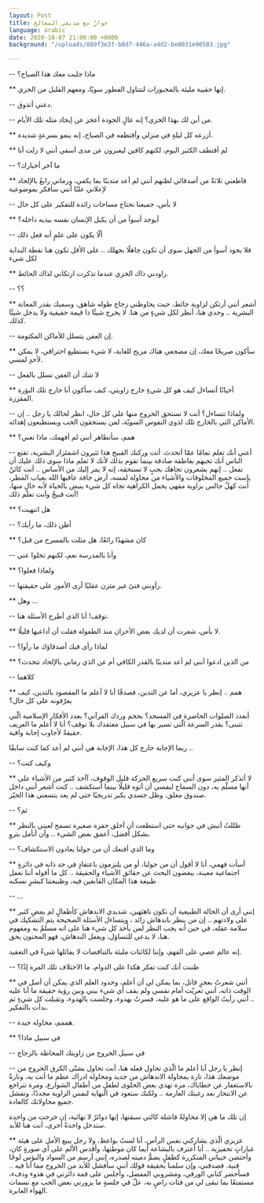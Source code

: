 ```yaml
---
layout: Post
title: حوارٌ مع صديقي المعالج
language: arabic
date: 2020-10-07 21:00:00 +0000
background: "/uploads/889f3e3f-b8d7-446a-a4d2-be0031e90583.jpg"

---
```


\-- ماذا جلبت معك هذا الصباح؟

\**  إنها حقيبة مليئة بالمخبوزات لنتناول الفطور سويًا، ومعهم القليل من الخزي.

\-- دعني أتذوق.

\-- من أين لك بهذا الخزي؟ إنه عالٍ الجودة أعجز عن إيجاد مثله تلك الأيام.

\** أزرعه كل ليلةٍ في منزلي وأقتطفه في الصباح، إنه ينمو بسرعةٍ شديدة.

\** لم أقتطف الكثير اليوم، لكنهم كافين ليعبرون عن مدى أسفي أنني لا زلت أنا

\-- ما آخر أخبارك؟

\** قاطعني ثلاثةٌ من أصدقائي لظنهم أنني لم أعد متدينًا بما يكفي، ورماني رابعٌ بالإلحاد لإعلاني علنًا أنني سأفكر بموضوعية

\-- لا بأس، جميعنا نحتاج مساحات زائدة للتفكير على كل حال

\** أيوجد أسوأ من أن يكبل الإنسان نفسه بيديه داخله؟

\-- ألّا يكون على علمٍ أنه فعل ذلك

فلا يجود أسوأ من الجهل سوى أن تكون جاهلًا بجهلك .. على الأقل تكون هنا نقطة البداية لكل شيء

\** راودني ذاك الخزي عندما تذكرت ارتكاني لذاك الحائط.

\-- ؟؟

\** أشعر أنني أرتكن لزاوية حائط، حيث يحاوطني زجاج طوله شاهق، وسميك بقدر المعانة البشرية .. وحدي هنا، أنظر لكل شيءٍ من هنا. لا يخرج شيئًا ذا قيمة حقيقية ولا يدخل شيئًا كذلك.

\-- إن العفن يتسلل للأماكن المكتومة.

\** سأكون صريحًا معك، إن مضجعي هناك مريح للغاية، لا شيء يستطيع اختراقي، لا يمكن لأحدٍ لمسي.

\-- لا شك أن العفن تسلل بالفعل

\** أحيانًا أتساءل كيف هو كل شيءٍ خارج زاويتي، كيف سأكون أنا خارج تلك البؤرة المقززة.

\-- ولماذا تتساءل؟ أنت لا تستحق الخروج منها على كل حال، انظر لحالك يا رجل .. إن الأماكن التي بالخارج تلك لذوي النفوس السويّة، لمن يستحقون الحب ويستطيعون إهدائه.

\** همم، سأتظاهر أنني لم أفهمك، ماذا تعني؟

\-- أعني أنك تعلم تمامًا عمّا أتحدث. أنت وركنك القبيح هذا تثيرون اشمئزاز البشرية، تقنع الناس أنك تحبهم بعاطفة صادقة بينما تقوم بذلك لأنك لا تعلم ماذا سوى ذلك عليك أن تفعل .. إنهم يشعرون تجاهك بحبٍ لا تستحقه، إنه لا يمر إليك من الأساس .. أنت كائنٌ يإست جميع المخلوقات والأشياء من محاولة لمسه، أرض جافة عاقبها الله بغياب المطر، أنت كهلٌ جالس بزاوية مقهى يحمل الكراهية تجاه كل شيء ينبض بالحياة لأنه خالٍ منها، أنت قبيحٌ وأنت تعلم ذلك!

\** هل انتهيت؟

\-- أظن ذلك، ما رأيك؟

\** كان مشهدًا رائعًا، هل مثلت بالمسرح من قبل؟

\-- وأنا بالمدرسة نعم، لكنهم تخلوا عني

\** ولماذا فعلوا؟

\-- رأونني فتىً غير متزن عقليًا أرى الأمور على حقيقتها.

\** وهل ...

\-- توقف! أنا الذي أطرح الأسئلة هنا.

\** لا بأس، شعرت أن لديك بعض الأحزان منذ الطفولة فقلت أن أداعبها قليلًا.

\-- لماذا رأى فيك أصدقاؤك ما رأوا؟

\** من الذين ادعوا أنني لم أعد متدينًا بالقدر الكافي أم عن الذي رماني بالإلحاد تتحدث؟

\-- كلاهما

\** همم .. إنظر يا عزيزي، أما عن التدين، فصدقًا أنا لا أعلم ما المقصود بالتدين، كيف يعرّفونه على كل حال؟

أبعدد الصلوات الحاضرة في المسجد؟ بحجم وردك القرآني؟ بعدد الأفكار الإسلامية الّتي تتبنى؟ بقدر السرعة الّتي تسير بها في سبيل معتقدك بلا توقف؟ أنا لا أعلم ما العريف حقيقةً لأجاوب إجابة وافية.

ربما الإجابة خارج كل هذا، الإجابة هي أنني لم أعد كما كنت سابقًا ..

\-- وكيف كنت؟

\** لا أتذكر المثير سوى أنني كنت سريع الحركة قليل الوقوف، آأخذ كثير من الأشياء على أنها مسلّم به، دون السماح لنفسي أن أتوه قليلًا بينما أستكشف .. كنت أشعر أنني داخل صندوق مغلق، وظل جسدي يكبر تدريجيًا حتى لم يعد يتسعني هذا الحيّز.

\-- ثم؟

\** ظللتُ أنبش في جوانبه حتى استطعت أن  أخلق  حفرة صغيرة تسمح لعيني بالنظر بشكل أفضل، أعمق بعض الشيء .. وأن أتأمل بتروٍ.

\-- وما الذي أقنعك أن من حولنا يعادون الاستكشاف؟

\** أسأت فهمي، أنا لا أقول أن من حولنا، أو من يلتزمون باعتقادٍ في حد ذاته في دائرةٍ اجتماعية معينة، يبغضون البحث عن حقائق الأشياء والحقيقة .. كل ما أقوله أننا نغفل طبيعة هذا المكان القابعين فيه، وطبيعتنا كبشرٍ نسكنه

\-- ...

\** إنني أرى أن الحالة الطبيعية أن نكون تاهئهين، شديدي الاندهاش كأطفالٍ لم يمضِ كثير على ولادتهم .. إن من ينظر باندهاش زائد ، ويتساءل الأسئلة الصحيحة يتم التشكيك في سلامة عقله، في حين أنه يجب النظر لمن يأخذ كل شيء هنا على انه مسلمٌ به ومفهوم هنا، لا يدعي للتساؤل، ويغفل الندهاش، فهو المجنون بحق.

إنه عالم عصي على الفهم، وإننا لكائنات مليئة بالتناقضات لا يماثلها شيءٌ في التعقيد.

\-- ظننت أنك كنت تفكر هكذا على الدوام، ما الاختلاف تلك المرة إذًا؟

\** أنني شعرتٌ بعجزٍ قاتل، بما يمكن لي أن أعلم، وحدود العلم الذي يمكن أن أصل في الوقت ذاته، أنني تعريّت أمام نفسي ولم يقف أي شيء بيني وبين رؤية حقيقة ما أنا عليه .. أنني رأيتُ الواقع على ما هو عليه، فسرتُ بهدوء، وجلست بالهدوء، وتقبلت كل شيءٍ ثم بدأت بالتفكير.

\-- هممم، محاولة جيدة.

\** في سبيل ماذا؟

\-- في سبيل الخروج من زاويتك المحاطة بالزجاج

\-- إنظر يا رجل أنا أعلم ما الّذي تحاول فعله هنا، أنت تحاول بشتّى الكرق الخروج من موضعك هذا، تارة بمحاولة الاندهاش من جديد ومحاولة ادراك عظم ما أنت به، وتارةٌ بالاستغفار عن خطاياك، مرة تهدي بعض الحلوى لطفلٍ من أطفال الشوارع، ومرة تتراجع عن الانتحار بعد رغبتك العارمة .. ولكنك ستعود في النهاية لنفس الزاوية مجددًا، وتفشل جميع محاولاتك كالعادة.

إن تلك ما هي إلا  محاولةٌ فاشلة كالتي سبقتها، إنها دوائرٌ لا نهائية، إن خرجت من واحدة ستدخل واحدةً أخرى، أنت هنا للأبد.

\** عزيزي الّذي يشاركني نفس الرأس، أنا لستُ بواعظ، ولا رجل يبيع الأمل على هيئة عباراتٍ تحفيزية .. أنا أعترف بالبشاعة أيما كان موطنها، وأقدس الألم على أي صورةٍ كان، وأحتضن خيباتي المتكررة كطفلٍ يضمُّ دميته لصدره، إنني أرسم من السواد والبؤس لوحًا فنية. فصدقني، وإن سلمنا بحقيقة قولك أنني سأفشل للأبد من الخروج مما أنا فيه .. فسأحضر كتابي الورقي، ومشروبي المفضل،  وأجلس على قمة دائرتي في هدوء ودفء، مستمتعًا بما تبقى لي من فتات راضٍ به، علّ في جلسةٍ ما يزورني بعض الحب مع نسمات الهواء العابرة.